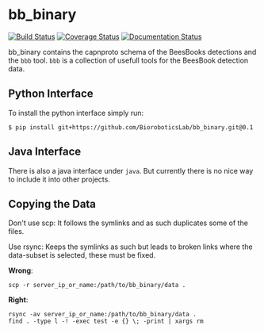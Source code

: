 # bb_binary

[![Build Status](https://secure.travis-ci.org/BioroboticsLab/bb_binary.svg?branch=master)](http://travis-ci.org/BioroboticsLab/bb_binary?branch=master)
[![Coverage Status](https://coveralls.io/repos/github/BioroboticsLab/bb_binary/badge.svg?branch=master)](https://coveralls.io/github/BioroboticsLab/bb_binary?branch=master)
[![Documentation Status](https://readthedocs.org/projects/bb-binary/badge/?version=latest)](http://bb-binary.readthedocs.io/en/latest/?badge=latest)

bb_binary contains the capnproto schema of the BeesBooks detections and the
`bbb` tool. `bbb` is a collection of usefull tools for the  BeesBook detection data.

## Python Interface

To install the python interface simply run:

```
$ pip install git+https://github.com/BioroboticsLab/bb_binary.git@0.1
```

## Java  Interface

There is also a java interface under `java`. But currently there is no nice way
to include it into other projects.


## Copying the Data
Don't use scp: It follows the symlinks and as such duplicates some of the files.

Use rsync: Keeps the symlinks as such but leads to broken links where the data-subset is selected, these must be fixed.

**Wrong**:
```
scp -r server_ip_or_name:/path/to/bb_binary/data .
```

**Right**:
```
rsync -av server_ip_or_name:/path/to/bb_binary/data .
find . -type l -! -exec test -e {} \; -print | xargs rm
```
